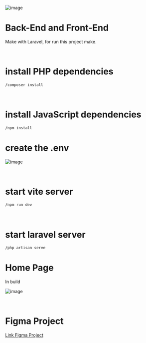 
![image](https://github.com/LordBluue3/RealHosting/assets/58037508/d25b6042-c87e-43d6-8bd0-8751eb124414)

<h1>Back-End and Front-End</h1>
<p>Make with Laravel, for run this project make.</p> 
<br>

<h1>install PHP dependencies</h1>

```bash
/composer install
```

<br>
<h1>install JavaScript dependencies</h1>

```bash
/npm install
```

<h1>create the .env</h1>

![image](https://github.com/LordBluue3/RealHosting/assets/58037508/92fe8eca-ed91-4ece-80e1-c0ad4d00a089)

<br>
<h1>start vite server</h1>

```bash
/npm run dev
```

<br>
<h1>start laravel server</h1>

```bash
/php artisan serve
```

<h1>Home Page</h1>

<p>In build</p>

![image](https://github.com/LordBluue3/RealHosting/assets/58037508/3c2f48e7-2c68-4272-9d72-5c2d7b14a4eb)


<br>
<h1>Figma Project</h1>

<a href="https://www.figma.com/file/WFYCl91rvxoLQvgR6JqfN1/RealHosting?type=design&node-id=33-4&mode=design&t=lg5kh2KvJBo9JkmV-0">Link Figma Project</a>





